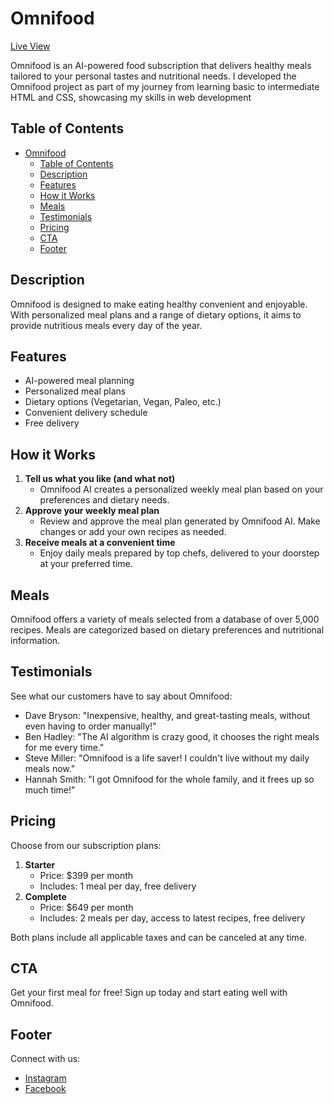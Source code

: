 # Omnifood

[Live View](http://omnifood-r.s3-website-us-east-1.amazonaws.com/)

Omnifood is an AI-powered food subscription that delivers healthy meals tailored to your personal tastes and nutritional needs. I developed the Omnifood project as part of my journey from learning basic to intermediate HTML and CSS, showcasing my skills in web development

## Table of Contents

- [Omnifood](#omnifood)
  - [Table of Contents](#table-of-contents)
  - [Description](#description)
  - [Features](#features)
  - [How it Works](#how-it-works)
  - [Meals](#meals)
  - [Testimonials](#testimonials)
  - [Pricing](#pricing)
  - [CTA](#cta)
  - [Footer](#footer)

## Description

Omnifood is designed to make eating healthy convenient and enjoyable. With personalized meal plans and a range of dietary options, it aims to provide nutritious meals every day of the year.

## Features

- AI-powered meal planning
- Personalized meal plans
- Dietary options (Vegetarian, Vegan, Paleo, etc.)
- Convenient delivery schedule
- Free delivery

## How it Works

1. **Tell us what you like (and what not)**
   - Omnifood AI creates a personalized weekly meal plan based on your preferences and dietary needs.
2. **Approve your weekly meal plan**
   - Review and approve the meal plan generated by Omnifood AI. Make changes or add your own recipes as needed.
3. **Receive meals at a convenient time**
   - Enjoy daily meals prepared by top chefs, delivered to your doorstep at your preferred time.

## Meals

Omnifood offers a variety of meals selected from a database of over 5,000 recipes. Meals are categorized based on dietary preferences and nutritional information.

## Testimonials

See what our customers have to say about Omnifood:

- Dave Bryson: "Inexpensive, healthy, and great-tasting meals, without even having to order manually!"
- Ben Hadley: "The AI algorithm is crazy good, it chooses the right meals for me every time."
- Steve Miller: "Omnifood is a life saver! I couldn't live without my daily meals now."
- Hannah Smith: "I got Omnifood for the whole family, and it frees up so much time!"

## Pricing

Choose from our subscription plans:

1. **Starter**
   - Price: $399 per month
   - Includes: 1 meal per day, free delivery
2. **Complete**
   - Price: $649 per month
   - Includes: 2 meals per day, access to latest recipes, free delivery

Both plans include all applicable taxes and can be canceled at any time.

## CTA

Get your first meal for free! Sign up today and start eating well with Omnifood.

## Footer

Connect with us:
- [Instagram](#)
- [Facebook](#)
